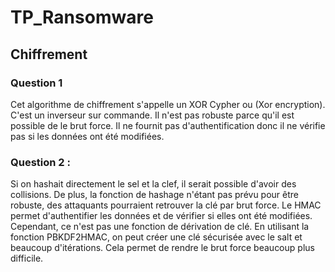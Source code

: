# TP_Ransomware

## Chiffrement

### Question 1

Cet algorithme de chiffrement s'appelle un XOR Cypher ou (Xor encryption). C'est un inverseur sur commande. Il n'est pas robuste parce qu'il est possible de le brut force. Il ne fournit pas d'authentification donc il ne vérifie pas si les données ont été modifiées.

### Question 2 : 

Si on hashait directement le sel et la clef, il serait possible d'avoir des collisions. De plus, la fonction de hashage n'étant pas prévu pour être robuste, des attaquants pourraient retrouver la clé par brut force. Le HMAC permet d'authentifier les données et de vérifier si elles ont été modifiées. Cependant, ce n'est pas une fonction de dérivation de clé. En utilisant la fonction PBKDF2HMAC, on peut créer une clé sécurisée avec le salt et beaucoup d'itérations. Cela permet de rendre le brut force beaucoup plus difficile. 


